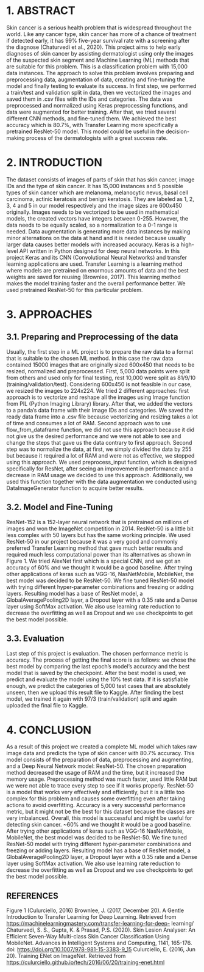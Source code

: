 # 1. ABSTRACT
Skin cancer is a serious health problem that is widespread throughout the world. Like any cancer type, skin cancer has more of a chance of treatment if detected early, it has 99% five-year survival rate with a screening after the diagnose (Chaturvedi et al., 2020). This project aims to help early diagnoses of skin cancer by assisting dermatologist using only the images of the suspected skin segment and Machine Learning (ML) methods that are suitable for this problem. This is a classification problem with 15,000 data instances. The approach to solve this problem involves preparing and preprocessing data, augmentation of data, creating and fine-tuning the model and finally testing to evaluate its success. In first step, we performed a train/test and validation split in data, then we vectorized the images and saved them in .csv files with the IDs and categories. The data was preprocessed and normalized using Keras preprocessing functions, and data were augmented for better training. After that, we tried several different CNN methods, and fine-tuned them. We achieved the best accuracy which is 80.7%, with Transfer Learning more specifically a pretrained ResNet-50 model. This model could be useful in the decision-making process of the dermatologists with a great success rate.

# 2. INTRODUCTION
The dataset consists of images of parts of skin that has skin cancer, image IDs and the type of skin cancer. It has 15,000 instances and 5 possible types of skin cancer which are melanoma, melanocytic nevus, basal cell carcinoma, actinic keratosis and benign keratosis. They are labeled as 1, 2, 3, 4 and 5 in our model respectively and the image sizes are 600x450 originally. Images needs to be vectorized to be used in mathematical models, the created vectors have integers between 0-255. However, the data needs to be equally scaled, so a normalization to a 0-1 range is needed. Data augmentation is generating more data instances by making minor alternations on the data at hand and it is needed because usually larger data causes better models with increased accuracy.
Keras is a high-level API written in Python designed for deep neural networks. In this project Keras and its CNN (Convolutional Neural Networks) and transfer learning applications are used. Transfer Learning is a learning method where models are pretrained on enormous amounts of data and the best weights are saved for reusing (Brownlee, 2017). This learning method makes the model training faster and the overall performance better. We used pretrained ResNet-50 for this particular problem.

# 3. APPROACHES
## 3.1. Preparing and Preprocessing of the data
Usually, the first step in a ML project is to prepare the raw data to a format that is suitable to the chosen ML method. In this case the raw data contained 15000 images that are originally sized 600x450 that needs to be resized, normalized and preprocessed. First, 5,000 data points were split from others and used only for final testing, rest 10,000 were split as 81/9/10 (training/validation/test). Considering 600x450 is not feasible in our case, we resized the images to 224x224. We tried 2 different approaches: first approach is to vectorize and reshape all the images using Image function from PIL (Python Imaging Library) library. After that, we added the vectors to a panda’s data frame with their Image IDs and categories. We saved the ready data frame into a .csv file because vectorizing and resizing takes a lot of time and consumes a lot of RAM. Second approach was to use flow_from_dataframe function, we did not use this approach because it did not give us the desired performance and we were not able to see and change the steps that gave us the data contrary to first approach. Second step was to normalize the data, at first, we simply divided the data by 255 but because it required a lot of RAM and were not as effective, we stopped using this approach. We used preprocess_input function, which is designed specifically for ResNet, after seeing an improvement in performance and a decrease in RAM usage we decided to use this approach. Additionally, we used this function together with the data augmentation we conducted using DataImageGenerator function to acquire better results.

## 3.2. Model and Fine-Tuning
ResNet-152 is a 152-layer neural network that is pretrained on millions of images and won the ImageNet competition in 2014. ResNet-50 is a little bit less complex with 50 layers but has the same working principle. We used ResNet-50 in our project because it was a very good and commonly preferred Transfer Learning method that gave much better results and required much less computational power than its alternatives as shown in Figure 1. We tried AlexNet first which is a special CNN, and we got an accuracy of 60% and we thought it would be a good baseline. After trying other applications of keras such as VGG-16, NasNetMobile, MobileNet, the best model was decided to be ResNet-50. We fine tuned ResNet-50 model with trying different hyper-parameter combinations and freezing or adding layers. Resulting model has a base of ResNet model, a GlobalAveragePooling2D layer, a Dropout layer with a 0.35 rate and a Dense layer using SoftMax activation. We also use learning rate reduction to decrease the overfitting as well as Dropout and we use checkpoints to get the best model possible.

## 3.3. Evaluation
Last step of this project is evaluation. The chosen performance metric is accuracy. The process of getting the final score is as follows: we chose the best model by comparing the last epoch’s model’s accuracy and the best model that is saved by the checkpoint. After the best model is used, we predict and evaluate the model using the 10% test data. If it is satisfiable enough, we predict the categories of 5,000 test cases that are absolutely unseen, then we upload this result file to Kaggle. After finding the best model, we trained it again with 97/3 (train/validation) split and again uploaded the final file to Kaggle.

# 4. CONCLUSION
As a result of this project we created a complete ML model which takes raw image data and predicts the type of skin cancer with 80.7% accuracy. This model consists of the preparation of data, preprocessing and augmenting, and a Deep Neural Network model: ResNet-50. The chosen preparation method decreased the usage of RAM and the time, but it increased the memory usage. Preprocessing method was much faster, used little RAM but we were not able to trace every step to see if it works properly. ResNet-50 is a model that works very effectively and efficiently, but it is a little too complex for this problem and causes some overfitting even after taking actions to avoid overfitting. Accuracy is a very successful performance metric, but it might not be the best for this dataset because the classes are very imbalanced. Overall, this model is successful and might be useful for detecting skin cancer. ~60% and we thought it would be a good baseline. After trying other applications of keras such as VGG-16 NasNetMobile, MobileNet, the best model was decided to be ResNet-50. We fine tuned ResNet-50 model with trying different hyper-parameter combinations and freezing or adding layers. Resulting model has a base of ResNet model, a GlobalAveragePooling2D layer, a Dropout layer with a 0.35 rate and a Dense layer using SoftMax activation. We also use learning rate reduction to decrease the overfitting as well as Dropout and we use checkpoints to get the best model possible.

## REFERENCES
Figure 1 (Culurciello, 2016)
 Brownlee, J. (2017, December 20). A Gentle Introduction to Transfer Learning for Deep Learning. Retrieved from https://machinelearningmastery.com/transfer-learning-for-deep- learning/
Chaturvedi, S. S., Gupta, K. & Prasad, P.S. (2020). Skin Lesion Analyser: An Efficient Seven-Way Multi-class Skin Cancer Classification Using MobileNet. Advances in Intelligent Systems and Computing, 1141, 165-176. doi: https://doi.org/10.1007/978-981-15-3383-9_15
Culurciello, E. (2016, Jun 20). Training ENet on ImageNet. Retrieved from https://culurciello.github.io/tech/2016/06/20/training-enet.html
